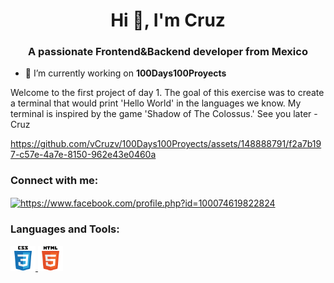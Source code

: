 <h1 align="center">Hi 👋, I'm Cruz</h1>
<h3 align="center">A passionate Frontend&Backend developer from Mexico</h3>

- 🔭 I’m currently working on **100Days100Proyects**

Welcome to the first project of day 1.
 The goal of this exercise was to create a terminal that would print 'Hello World' in the languages we know. My terminal is inspired by the game 'Shadow of The Colossus.' See you later
 -Cruz

https://github.com/vCruzv/100Days100Proyects/assets/148888791/f2a7b197-c57e-4a7e-8150-962e43e0460a


<h3 align="left">Connect with me:</h3>
<p align="left">
<a href="https://fb.com/https://www.facebook.com/profile.php?id=100074619822824" target="blank"><img align="center" src="https://raw.githubusercontent.com/rahuldkjain/github-profile-readme-generator/master/src/images/icons/Social/facebook.svg" alt="https://www.facebook.com/profile.php?id=100074619822824" height="30" width="40" /></a>
</p>

<h3 align="left">Languages and Tools:</h3>
<p align="left"> <a href="https://www.w3schools.com/css/" target="_blank" rel="noreferrer"> <img src="https://raw.githubusercontent.com/devicons/devicon/master/icons/css3/css3-original-wordmark.svg" alt="css3" width="40" height="40"/> </a> <a href="https://www.w3.org/html/" target="_blank" rel="noreferrer"> <img src="https://raw.githubusercontent.com/devicons/devicon/master/icons/html5/html5-original-wordmark.svg" alt="html5" width="40" height="40"/> </a> </p>
